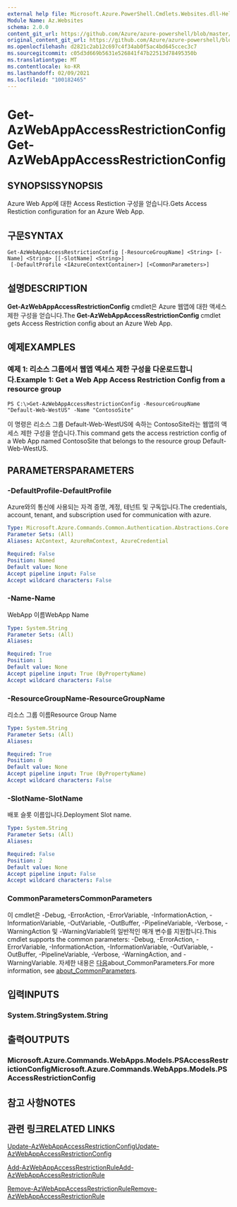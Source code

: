 ```yaml
---
external help file: Microsoft.Azure.PowerShell.Cmdlets.Websites.dll-Help.xml
Module Name: Az.Websites
schema: 2.0.0
content_git_url: https://github.com/Azure/azure-powershell/blob/master/src/Websites/Websites/help/Get-AzWebAppAccessRestrictionConfig.md
original_content_git_url: https://github.com/Azure/azure-powershell/blob/master/src/Websites/Websites/help/Get-AzWebAppAccessRestrictionConfig.md
ms.openlocfilehash: d2821c2ab12c697c4f34ab0f5ac4bd645ccec3c7
ms.sourcegitcommit: c05d3d669b5631e526841f47b22513d78495350b
ms.translationtype: MT
ms.contentlocale: ko-KR
ms.lasthandoff: 02/09/2021
ms.locfileid: "100182465"
---
```

# <span data-ttu-id="f48a8-101">Get-AzWebAppAccessRestrictionConfig</span><span class="sxs-lookup"><span data-stu-id="f48a8-101">Get-AzWebAppAccessRestrictionConfig</span></span>

## <span data-ttu-id="f48a8-102">SYNOPSIS</span><span class="sxs-lookup"><span data-stu-id="f48a8-102">SYNOPSIS</span></span>
<span data-ttu-id="f48a8-103">Azure Web App에 대한 Access Restiction 구성을 얻습니다.</span><span class="sxs-lookup"><span data-stu-id="f48a8-103">Gets Access Restiction configuration for an Azure Web App.</span></span>

## <span data-ttu-id="f48a8-104">구문</span><span class="sxs-lookup"><span data-stu-id="f48a8-104">SYNTAX</span></span>

```
Get-AzWebAppAccessRestrictionConfig [-ResourceGroupName] <String> [-Name] <String> [[-SlotName] <String>]
 [-DefaultProfile <IAzureContextContainer>] [<CommonParameters>]
```

## <span data-ttu-id="f48a8-105">설명</span><span class="sxs-lookup"><span data-stu-id="f48a8-105">DESCRIPTION</span></span>
<span data-ttu-id="f48a8-106">**Get-AzWebAppAccessRestrictionConfig** cmdlet은 Azure 웹앱에 대한 액세스 제한 구성을 얻습니다.</span><span class="sxs-lookup"><span data-stu-id="f48a8-106">The **Get-AzWebAppAccessRestrictionConfig** cmdlet gets Access Restriction config about an Azure Web App.</span></span>

## <span data-ttu-id="f48a8-107">예제</span><span class="sxs-lookup"><span data-stu-id="f48a8-107">EXAMPLES</span></span>

### <span data-ttu-id="f48a8-108">예제 1: 리소스 그룹에서 웹앱 액세스 제한 구성을 다운로드합니다.</span><span class="sxs-lookup"><span data-stu-id="f48a8-108">Example 1: Get a Web App Access Restriction Config from a resource group</span></span>
```
PS C:\>Get-AzWebAppAccessRestrictionConfig -ResourceGroupName "Default-Web-WestUS" -Name "ContosoSite"
```

<span data-ttu-id="f48a8-109">이 명령은 리소스 그룹 Default-Web-WestUS에 속하는 ContosoSite라는 웹앱의 액세스 제한 구성을 얻습니다.</span><span class="sxs-lookup"><span data-stu-id="f48a8-109">This command gets the access restriction config of a Web App named ContosoSite that belongs to the resource group Default-Web-WestUS.</span></span>

## <span data-ttu-id="f48a8-110">PARAMETERS</span><span class="sxs-lookup"><span data-stu-id="f48a8-110">PARAMETERS</span></span>

### <span data-ttu-id="f48a8-111">-DefaultProfile</span><span class="sxs-lookup"><span data-stu-id="f48a8-111">-DefaultProfile</span></span>
<span data-ttu-id="f48a8-112">Azure와의 통신에 사용되는 자격 증명, 계정, 테넌트 및 구독입니다.</span><span class="sxs-lookup"><span data-stu-id="f48a8-112">The credentials, account, tenant, and subscription used for communication with azure.</span></span>

```yaml
Type: Microsoft.Azure.Commands.Common.Authentication.Abstractions.Core.IAzureContextContainer
Parameter Sets: (All)
Aliases: AzContext, AzureRmContext, AzureCredential

Required: False
Position: Named
Default value: None
Accept pipeline input: False
Accept wildcard characters: False
```

### <span data-ttu-id="f48a8-113">-Name</span><span class="sxs-lookup"><span data-stu-id="f48a8-113">-Name</span></span>
<span data-ttu-id="f48a8-114">WebApp 이름</span><span class="sxs-lookup"><span data-stu-id="f48a8-114">WebApp Name</span></span>

```yaml
Type: System.String
Parameter Sets: (All)
Aliases:

Required: True
Position: 1
Default value: None
Accept pipeline input: True (ByPropertyName)
Accept wildcard characters: False
```

### <span data-ttu-id="f48a8-115">-ResourceGroupName</span><span class="sxs-lookup"><span data-stu-id="f48a8-115">-ResourceGroupName</span></span>
<span data-ttu-id="f48a8-116">리소스 그룹 이름</span><span class="sxs-lookup"><span data-stu-id="f48a8-116">Resource Group Name</span></span>

```yaml
Type: System.String
Parameter Sets: (All)
Aliases:

Required: True
Position: 0
Default value: None
Accept pipeline input: True (ByPropertyName)
Accept wildcard characters: False
```

### <span data-ttu-id="f48a8-117">-SlotName</span><span class="sxs-lookup"><span data-stu-id="f48a8-117">-SlotName</span></span>
<span data-ttu-id="f48a8-118">배포 슬롯 이름입니다.</span><span class="sxs-lookup"><span data-stu-id="f48a8-118">Deployment Slot name.</span></span>

```yaml
Type: System.String
Parameter Sets: (All)
Aliases:

Required: False
Position: 2
Default value: None
Accept pipeline input: False
Accept wildcard characters: False
```

### <span data-ttu-id="f48a8-119">CommonParameters</span><span class="sxs-lookup"><span data-stu-id="f48a8-119">CommonParameters</span></span>
<span data-ttu-id="f48a8-120">이 cmdlet은 -Debug, -ErrorAction, -ErrorVariable, -InformationAction, -InformationVariable, -OutVariable, -OutBuffer, -PipelineVariable, -Verbose, -WarningAction 및 -WarningVariable의 일반적인 매개 변수를 지원합니다.</span><span class="sxs-lookup"><span data-stu-id="f48a8-120">This cmdlet supports the common parameters: -Debug, -ErrorAction, -ErrorVariable, -InformationAction, -InformationVariable, -OutVariable, -OutBuffer, -PipelineVariable, -Verbose, -WarningAction, and -WarningVariable.</span></span> <span data-ttu-id="f48a8-121">자세한 내용은 [다음](http://go.microsoft.com/fwlink/?LinkID=113216)about_CommonParameters.</span><span class="sxs-lookup"><span data-stu-id="f48a8-121">For more information, see [about_CommonParameters](http://go.microsoft.com/fwlink/?LinkID=113216).</span></span>

## <span data-ttu-id="f48a8-122">입력</span><span class="sxs-lookup"><span data-stu-id="f48a8-122">INPUTS</span></span>

### <span data-ttu-id="f48a8-123">System.String</span><span class="sxs-lookup"><span data-stu-id="f48a8-123">System.String</span></span>

## <span data-ttu-id="f48a8-124">출력</span><span class="sxs-lookup"><span data-stu-id="f48a8-124">OUTPUTS</span></span>

### <span data-ttu-id="f48a8-125">Microsoft.Azure.Commands.WebApps.Models.PSAccessRestrictionConfig</span><span class="sxs-lookup"><span data-stu-id="f48a8-125">Microsoft.Azure.Commands.WebApps.Models.PSAccessRestrictionConfig</span></span>

## <span data-ttu-id="f48a8-126">참고 사항</span><span class="sxs-lookup"><span data-stu-id="f48a8-126">NOTES</span></span>

## <span data-ttu-id="f48a8-127">관련 링크</span><span class="sxs-lookup"><span data-stu-id="f48a8-127">RELATED LINKS</span></span>

[<span data-ttu-id="f48a8-128">Update-AzWebAppAccessRestrictionConfig</span><span class="sxs-lookup"><span data-stu-id="f48a8-128">Update-AzWebAppAccessRestrictionConfig</span></span>](./Update-AzWebAppAccessRestrictionConfig.md)

[<span data-ttu-id="f48a8-129">Add-AzWebAppAccessRestrictionRule</span><span class="sxs-lookup"><span data-stu-id="f48a8-129">Add-AzWebAppAccessRestrictionRule</span></span>](./Add-AzWebAppAccessRestrictionRule.md)

[<span data-ttu-id="f48a8-130">Remove-AzWebAppAccessRestrictionRule</span><span class="sxs-lookup"><span data-stu-id="f48a8-130">Remove-AzWebAppAccessRestrictionRule</span></span>](./Remove-AzWebAppAccessRestrictionRule.md)

